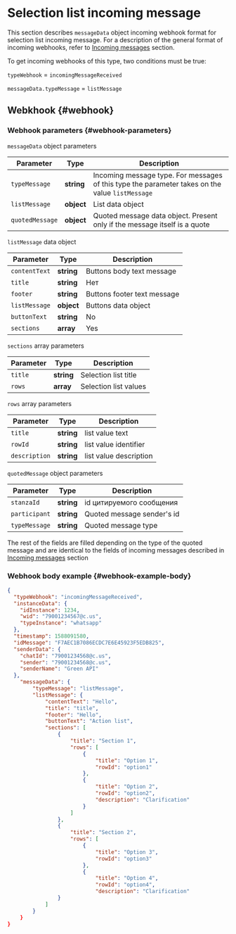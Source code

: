 # Selection list incoming message

This section describes `messageData` object incoming webhook format for selection list incoming message. For a description of the general format of incoming webhooks, refer to [Incoming messages](Webhook-IncomingMessageReceived.md) section.

To get incoming webhooks of this type, two conditions must be true:

`typeWebhook` = `incomingMessageReceived`

`messageData.typeMessage` = `listMessage`

## Webkhook {#webhook}

### Webhook parameters {#webhook-parameters}

`messageData` object parameters

| Parameter| Type | Description  |
| ----------------- | ---------- | ------------ |
| `typeMessage`     | **string** | Incoming message type. For messages of this type the parameter takes on the value `listMessage`       |
| `listMessage` | **object** | List data object |
| `quotedMessage`   | **object** | Quoted message data object. Present only if the message itself is a quote |

`listMessage` data object

| Parameter      | Type        | Description          |
| ------------- | ---------- | ------------------- |
| `contentText` | **string** | Buttons body text message|
|`title` | **string** | Нет | Message title|
| `footer` | **string** | Buttons footer text message|
| `listMessage` | **object** | Buttons data object |
|`buttonText` | **string** | No | selection list button text|
|`sections` | **array** | Yes | selection list values|

`sections` array parameters

| Parameter | Type       | Description              |
| -------- | ---------- | ----------------------- |
| `title`  | **string** | Selection list title |
| `rows`   | **array**  | Selection list values  |

`rows` array parameters

|Parameter | Type       | Description                     |
| -------- | ---------- | ----------------------------- |
| `title`  | **string** | list value text         |
| `rowId`  | **string** | list value identifier |
| `description` | **string** | list value description |

`quotedMessage` object parameters

| Parameter     | Type       | Description             |
| ------------- | ---------- | ------------------- |
| `stanzaId` | **string** | id цитируемого сообщения |
| `participant` | **string** | Quoted message sender's id |
| `typeMessage` | **string** | Quoted message type |

The rest of the fields are filled depending on the type of the quoted message and are identical to the fields of incoming messages described in [Incoming messages](Webhook-IncomingMessageReceived.md) section

### Webhook body example {#webhook-example-body}

```json
{
  "typeWebhook": "incomingMessageReceived",
  "instanceData": {
    "idInstance": 1234,
    "wid": "79001234567@c.us",
    "typeInstance": "whatsapp"
  },
  "timestamp": 1588091580,
  "idMessage": "F7AEC1B7086ECDC7E6E45923F5EDB825",
  "senderData": {
    "chatId": "79001234568@c.us",
    "sender": "79001234568@c.us",
    "senderName": "Green API"
  },
    "messageData": {
        "typeMessage": "listMessage",
        "listMessage": {
            "contentText": "Hello",
            "title": "title",
            "footer": "Hello",
            "buttonText": "Action list",
            "sections": [
                {
                    "title": "Section 1",
                    "rows": [
                        {
                            "title": "Option 1",
                            "rowId": "option1"
                        },
                        {
                            "title": "Option 2",
                            "rowId": "option2",
                            "description": "Clarification"
                        }
                    ]
                },
                {
                    "title": "Section 2",
                    "rows": [
                        {
                            "title": "Option 3",
                            "rowId": "option3"
                        },
                        {
                            "title": "Option 4",
                            "rowId": "option4",
                            "description": "Clarification"
                }
            ]
        }
    }
}
```
